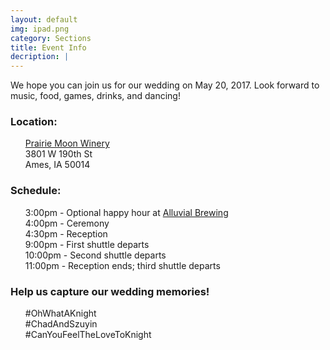 ```yaml
---
layout: default
img: ipad.png
category: Sections
title: Event Info
decription: |
---
```


We hope you can join us for our wedding on May 20, 2017. Look forward to music, food, games, drinks, and dancing!

### Location:
<ul style="list-style:none;">
  <li><a href="http://www.prairiemoonwinery.com/">Prairie Moon Winery</a></li>
  <li>3801 W 190th St</li>
  <li>Ames, IA 50014</li>
</ul>

### Schedule:
<ul style="list-style:none;">
  <li>3:00pm - Optional happy hour at <a href="http://www.alluvialbrewing.com/">Alluvial Brewing</a></li>
  <li>4:00pm - Ceremony</li>
  <li>4:30pm - Reception</li>
  <li>9:00pm - First shuttle departs</li>
  <li>10:00pm - Second shuttle departs</li>
  <li>11:00pm - Reception ends; third shuttle departs</li>
</ul>

### Help us capture our wedding memories!
<ul style="list-style:none;">
  <li>#OhWhatAKnight</li>
  <li>#ChadAndSzuyin</li>
  <li>#CanYouFeelTheLoveToKnight</li>
</ul>
